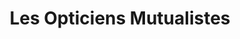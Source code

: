 ---
title: "Les Opticiens Mutualistes"
url: /beaucouze/les-opticiens-mutualistes/
shop: opticien
---